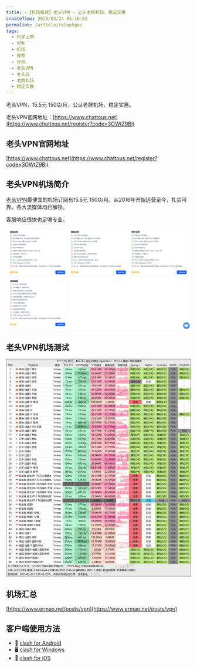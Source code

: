 ```yaml
---
title: ✈️【机场推荐】老头VPN - 公认老牌机场、稳定实惠
createTime: 2025/03/24 05:16:02
permalink: /article/rklwp5go/
tags:
  - 科学上网
  - VPN
  - 机场
  - 推荐
  - 评测
  - 老头VPN
  - 老头云
  - 老牌机场
  - 稳定实惠
---
```


老头VPN，15.5元 150G/月，公认老牌机场、稳定实惠。

老头VPN官网地址：[https://www.chattous.net](https://www.chattous.net/register?code=3OWtZ9Bi)

<!-- more -->

## 老头VPN官网地址

[https://www.chattous.net](https://www.chattous.net/register?code=3OWtZ9Bi)

## 老头VPN机场简介

[老头VPN](https://www.chattous.net/register?code=3OWtZ9Bi)最便宜的机场订阅有15.5元 150G/月。从2016年开始运营至今，扎实可靠。各大流媒体均已解锁。

客服响应很快也足够专业。

![老头VPN机场简介](images/机场推荐老头vpn/image.png)

## 老头VPN机场测试

![老头VPN机场简介](images/机场推荐老头vpn/image-1.png)

## 机场汇总

[https://www.ermao.net/posts/vpn](https://www.ermao.net/posts/vpn)

## 客户端使用方法

- 📱 [clash for Android](https://www.ermao.net/article/eh8f4n86/)
- 🖥 [clash for Windows](https://www.ermao.net/article/0gematwc/)
- 🍎 [clash for iOS](https://www.ermao.net/article/z747kgjd/)
